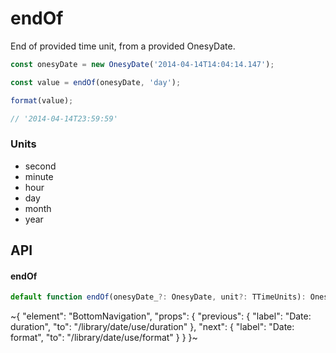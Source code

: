 
# endOf

End of provided time unit, from a provided OnesyDate.

```ts
const onesyDate = new OnesyDate('2014-04-14T14:04:14.147');

const value = endOf(onesyDate, 'day');

format(value);

// '2014-04-14T23:59:59'
```

### Units

- second
- minute
- hour
- day
- month
- year

## API

#### endOf

```ts
default function endOf(onesyDate_?: OnesyDate, unit?: TTimeUnits): OnesyDate;
```


~{
  "element": "BottomNavigation",
  "props": {
    "previous": {
      "label": "Date: duration",
      "to": "/library/date/use/duration"
    },
    "next": {
      "label": "Date: format",
      "to": "/library/date/use/format"
    }
  }
}~
